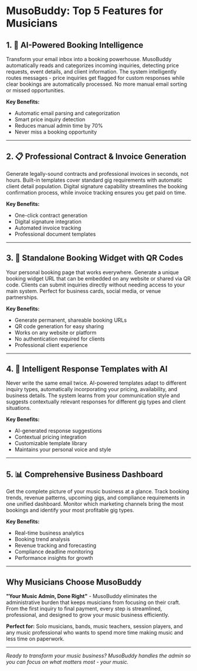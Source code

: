 # MusoBuddy: Top 5 Features for Musicians

## 1. 🎯 **AI-Powered Booking Intelligence**
Transform your email inbox into a booking powerhouse. MusoBuddy automatically reads and categorizes incoming inquiries, detecting price requests, event details, and client information. The system intelligently routes messages - price inquiries get flagged for custom responses while clear bookings are automatically processed. No more manual email sorting or missed opportunities.

**Key Benefits:**
- Automatic email parsing and categorization
- Smart price inquiry detection
- Reduces manual admin time by 70%
- Never miss a booking opportunity

---

## 2. 📋 **Professional Contract & Invoice Generation**
Generate legally-sound contracts and professional invoices in seconds, not hours. Built-in templates cover standard gig requirements with automatic client detail population. Digital signature capability streamlines the booking confirmation process, while invoice tracking ensures you get paid on time.

**Key Benefits:**
- One-click contract generation
- Digital signature integration
- Automated invoice tracking
- Professional document templates

---

## 3. 🔗 **Standalone Booking Widget with QR Codes**
Your personal booking page that works everywhere. Generate a unique booking widget URL that can be embedded on any website or shared via QR code. Clients can submit inquiries directly without needing access to your main system. Perfect for business cards, social media, or venue partnerships.

**Key Benefits:**
- Generate permanent, shareable booking URLs
- QR code generation for easy sharing
- Works on any website or platform
- No authentication required for clients
- Professional client experience

---

## 4. 🤖 **Intelligent Response Templates with AI**
Never write the same email twice. AI-powered templates adapt to different inquiry types, automatically incorporating your pricing, availability, and business details. The system learns from your communication style and suggests contextually relevant responses for different gig types and client situations.

**Key Benefits:**
- AI-generated response suggestions
- Contextual pricing integration
- Customizable template library
- Maintains your personal voice and style

---

## 5. 📊 **Comprehensive Business Dashboard**
Get the complete picture of your music business at a glance. Track booking trends, revenue patterns, upcoming gigs, and compliance requirements in one unified dashboard. Monitor which marketing channels bring the most bookings and identify your most profitable gig types.

**Key Benefits:**
- Real-time business analytics
- Booking trend analysis
- Revenue tracking and forecasting
- Compliance deadline monitoring
- Performance insights for growth

---

## Why Musicians Choose MusoBuddy

**"Your Music Admin, Done Right"** - MusoBuddy eliminates the administrative burden that keeps musicians from focusing on their craft. From the first inquiry to final payment, every step is streamlined, professional, and designed to grow your music business efficiently.

**Perfect for:** Solo musicians, bands, music teachers, session players, and any music professional who wants to spend more time making music and less time on paperwork.

---

*Ready to transform your music business? MusoBuddy handles the admin so you can focus on what matters most - your music.*